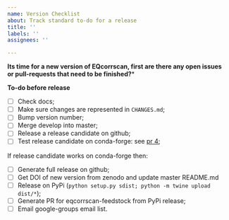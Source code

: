```yaml
---
name: Version Checklist
about: Track standard to-do for a release
title: ''
labels: ''
assignees: ''

---
```


**Its time for a new version of EQcorrscan, first are there any open issues or pull-requests that need to be finished?***


**To-do before release**
- [ ] Check docs;
- [ ] Make sure changes are represented in `CHANGES.md`;
- [ ] Bump version number;
- [ ] Merge develop into master;
- [ ] Release a release candidate on github;
- [ ] Test release candidate on conda-forge: see [pr 4](https://github.com/conda-forge/eqcorrscan-feedstock/pull/4);

If release candidate works on conda-forge then:
- [ ] Generate full release on github;
- [ ] Get DOI of new version from zenodo and update master README.md
- [ ] Release on PyPi (`python setup.py sdist; python -m twine upload dist/*`);
- [ ] Generate PR for eqcorrscan-feedstock from PyPi release;
- [ ] Email google-groups email list.
